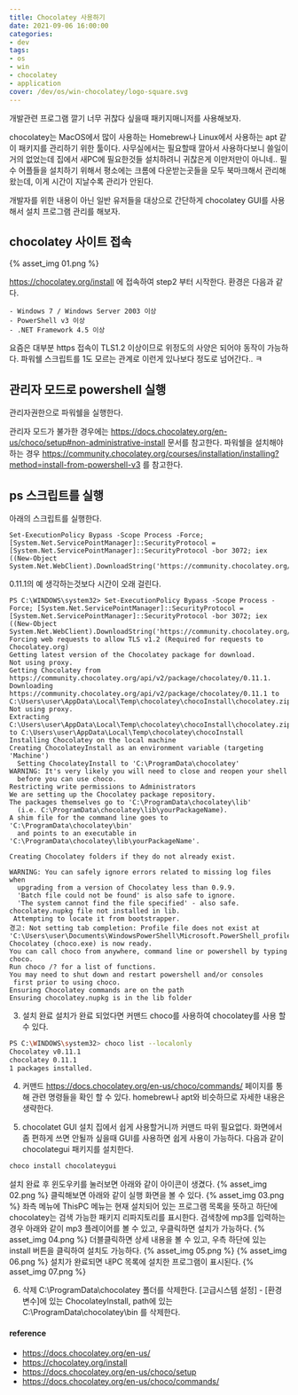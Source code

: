 ```yaml
---
title: Chocolatey 사용하기
date: 2021-09-06 16:00:00
categories:
- dev
tags:
- os
- win
- chocolatey
- application
cover: /dev/os/win-chocolatey/logo-square.svg
---
```


개발관련 프로그램 깔기 너무 귀찮다 싶을때 패키지매니저를 사용해보자.

<!-- more -->

chocolatey는 MacOS에서 많이 사용하는 Homebrew나 Linux에서 사용하는 apt 같이 패키지를 관리하기 위한 툴이다.
사무실에서는 필요할때 깔아서 사용하다보니 쓸일이 거의 없었는데 집에서 새PC에 필요한것들 설치하려니 귀찮은게 이만저만이 아니네..
필수 어플들을 설치하기 위해서 평소에는 크롬에 다운받는곳들을 모두 북마크해서 관리해왔는데, 이게 시간이 지날수록 관리가 안된다.

개발자를 위한 내용이 아닌 일반 유저들을 대상으로 간단하게 chocolatey GUI를 사용해서 설치 프로그램 관리를 해보자.

## chocolatey 사이트 접속
{% asset_img 01.png %}

https://chocolatey.org/install 에 접속하여 step2 부터 시작한다.
환경은 다음과 같다.

```
- Windows 7 / Windows Server 2003 이상
- PowerShell v3 이상
- .NET Framework 4.5 이상
```
요즘은 대부분 https 접속이 TLS1.2 이상이므로 위정도의 사양은 되어야 동작이 가능하다.
파워쉘 스크립트를 1도 모르는 관계로 이런게 있나보다 정도로 넘어간다.. ㅋ

## 관리자 모드로 powershell 실행
관리자권한으로 파워쉘을 실행한다.

관리자 모드가 불가한 경우에는 https://docs.chocolatey.org/en-us/choco/setup#non-administrative-install 문서를 참고한다.
파워쉘을 설치해야 하는 경우 https://community.chocolatey.org/courses/installation/installing?method=install-from-powershell-v3 를 참고한다.

## ps 스크립트를 실행
아래의 스크립트를 실행한다.
```
Set-ExecutionPolicy Bypass -Scope Process -Force; [System.Net.ServicePointManager]::SecurityProtocol = [System.Net.ServicePointManager]::SecurityProtocol -bor 3072; iex ((New-Object System.Net.WebClient).DownloadString('https://community.chocolatey.org/install.ps1'))
```
0.11.1의 예
생각하는것보다 시간이 오래 걸린다.
```
PS C:\WINDOWS\system32> Set-ExecutionPolicy Bypass -Scope Process -Force; [System.Net.ServicePointManager]::SecurityProtocol = [System.Net.ServicePointManager]::SecurityProtocol -bor 3072; iex ((New-Object System.Net.WebClient).DownloadString('https://community.chocolatey.org/install.ps1'))                                                                     Forcing web requests to allow TLS v1.2 (Required for requests to Chocolatey.org)
Getting latest version of the Chocolatey package for download.
Not using proxy.
Getting Chocolatey from https://community.chocolatey.org/api/v2/package/chocolatey/0.11.1.
Downloading https://community.chocolatey.org/api/v2/package/chocolatey/0.11.1 to C:\Users\user\AppData\Local\Temp\chocolatey\chocoInstall\chocolatey.zip
Not using proxy.
Extracting C:\Users\user\AppData\Local\Temp\chocolatey\chocoInstall\chocolatey.zip to C:\Users\user\AppData\Local\Temp\chocolatey\chocoInstall
Installing Chocolatey on the local machine
Creating ChocolateyInstall as an environment variable (targeting 'Machine')
  Setting ChocolateyInstall to 'C:\ProgramData\chocolatey'
WARNING: It's very likely you will need to close and reopen your shell
  before you can use choco.
Restricting write permissions to Administrators
We are setting up the Chocolatey package repository.
The packages themselves go to 'C:\ProgramData\chocolatey\lib'
  (i.e. C:\ProgramData\chocolatey\lib\yourPackageName).
A shim file for the command line goes to 'C:\ProgramData\chocolatey\bin'
  and points to an executable in 'C:\ProgramData\chocolatey\lib\yourPackageName'.

Creating Chocolatey folders if they do not already exist.

WARNING: You can safely ignore errors related to missing log files when
  upgrading from a version of Chocolatey less than 0.9.9.
  'Batch file could not be found' is also safe to ignore.
  'The system cannot find the file specified' - also safe.
chocolatey.nupkg file not installed in lib.
 Attempting to locate it from bootstrapper.
경고: Not setting tab completion: Profile file does not exist at
'C:\Users\user\Documents\WindowsPowerShell\Microsoft.PowerShell_profile.ps1'.
Chocolatey (choco.exe) is now ready.
You can call choco from anywhere, command line or powershell by typing choco.
Run choco /? for a list of functions.
You may need to shut down and restart powershell and/or consoles
 first prior to using choco.
Ensuring Chocolatey commands are on the path
Ensuring chocolatey.nupkg is in the lib folder
```

3. 설치 완료
설치가 완료 되었다면 커맨드 choco를 사용하여 chocolatey를 사용 할 수 있다.
```sh
PS C:\WINDOWS\system32> choco list --localonly
Chocolatey v0.11.1
chocolatey 0.11.1
1 packages installed.
```

4. 커맨드
https://docs.chocolatey.org/en-us/choco/commands/ 페이지를 통해 관련 명령들을 확인 할 수 있다.
homebrew나 apt와 비슷하므로 자세한 내용은 생략한다.

5. chocolatet GUI 설치
집에서 쉽게 사용할거니까 커맨드 따위 필요없다. 화면에서 좀 편하게 쓰면 안될까 싶을때 GUI를 사용하면 쉽게 사용이 가능하다.
다음과 같이 chocolategui 패키지를 설치한다.
```sh
choco install chocolateygui
```
설치 완료 후 윈도우키를 눌러보면 아래와 같이 아이콘이 생겼다.
{% asset_img 02.png %}
클릭해보면 아래와 같이 실행 화면을 볼 수 있다.
{% asset_img 03.png %}
좌측 메뉴에 ThisPC 메뉴는 현재 설치되어 있는 프로그램 목록을 뜻하고 하단에 chocolatey는 검색 가능한 패키지 리파지토리를 표시한다.
검색창에 mp3를 입력하는 경우 아래와 같이 mp3 플레이어를 볼 수 있고, 우클릭하면 설치가 가능하다.
{% asset_img 04.png %}
더블클릭하면 상세 내용을 볼 수 있고, 우측 하단에 있는 install 버튼을 클릭하여 설치도 가능하다.
{% asset_img 05.png %}
{% asset_img 06.png %}
설치가 완료되면 내PC 목록에 설치한 프로그램이 표시된다.
{% asset_img 07.png %}

6. 삭제
C:\ProgramData\chocolatey 폴더를 삭제한다.
[고급시스템 설정] - [환경변수]에 있는 ChocolateyInstall, path에 있는 C:\ProgramData\chocolatey\bin 를 삭제한다.

#### reference
  - https://docs.chocolatey.org/en-us/
  - https://chocolatey.org/install
  - https://docs.chocolatey.org/en-us/choco/setup
  - https://docs.chocolatey.org/en-us/choco/commands/
  